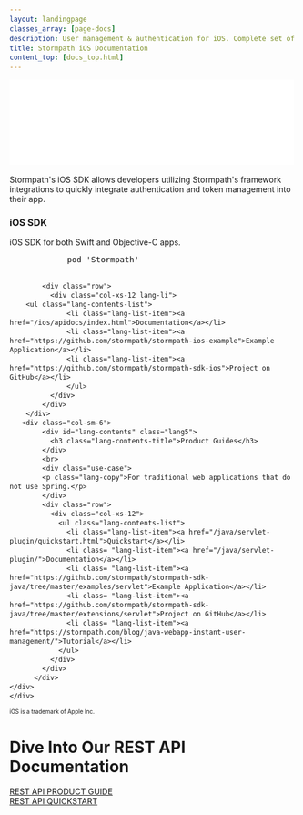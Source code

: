 ```yaml
---
layout: landingpage
classes_array: [page-docs]
description: User management & authentication for iOS. Complete set of Stormpath developer documentation & integration tools. 
title: Stormpath iOS Documentation
content_top: [docs_top.html]
---
```

<div class="landingpage ios">
<div class="masthead ios-masthead">
  <div class="container">
    <div class="row">
      <div class="col-xs-12">
        <img class="img-responsive logo" src="/images/landingpage/ios/logo-ios.png">
      </div>
    </div>
  </div>
</div>
<div class="container">
  <div class="row">
    <div class="col-xs-12 intro-text">
      <p>Stormpath's iOS SDK allows developers utilizing Stormpath's framework integrations to quickly integrate authentication and token management into their app.</p>
    </div>
  </div>
</div>
<div class="container">
  <div class="row">
    <div class="col-xs-12 col-sm-12 lander">
    <div class="col-xs-6">
      <div id="lang-contents" class="lang1">
          <h3 class="lang-contents-title">iOS SDK</h3>
          </div>
          <div class="use-case">
                <p class="lang-copy">iOS SDK for both Swift and Objective-C apps.</p>
                <pre>
            pod 'Stormpath'
            </pre>
          </div>
            
            <div class="row">
              <div class="col-xs-12 lang-li">
        <ul class="lang-contents-list">
                  <li class="lang-list-item"><a href="/ios/apidocs/index.html">Documentation</a></li>
                  <li class="lang-list-item"><a href="https://github.com/stormpath/stormpath-ios-example">Example Application</a></li>
                  <li class="lang-list-item"><a href="https://github.com/stormpath/stormpath-sdk-ios">Project on GitHub</a></li>
                  </ul>
              </div>
            </div>
        </div>
       <div class="col-sm-6">
            <div id="lang-contents" class="lang5">
              <h3 class="lang-contents-title">Product Guides</h3>
            </div>
            <br>
            <div class="use-case">
            <p class="lang-copy">For traditional web applications that do not use Spring.</p>
            </div>
            <div class="row">
              <div class="col-xs-12">
                <ul class="lang-contents-list">
                  <li class="lang-list-item"><a href="/java/servlet-plugin/quickstart.html">Quickstart</a></li>
                  <li class= "lang-list-item"><a href="/java/servlet-plugin/">Documentation</a></li>
                  <li class= "lang-list-item"><a href="https://github.com/stormpath/stormpath-sdk-java/tree/master/examples/servlet">Example Application</a></li>
                  <li class= "lang-list-item"><a href="https://github.com/stormpath/stormpath-sdk-java/tree/master/extensions/servlet">Project on GitHub</a></li>
                  <li class= "lang-list-item"><a href="https://stormpath.com/blog/java-webapp-instant-user-management/">Tutorial</a></li>
                </ul>
              </div>
            </div>
          </div>
    </div>
    </div>

  </div>


<div class="container" style="font-size: 10px;">
  <div class="col-md-12">
    <p>iOS is a trademark of Apple Inc.</p>
  </div>
</div>

<div class="footer-banner">
  <div class="container info">
    <div class="row">
      <div class="col-xs-12 col-sm-12">
        <h1>Dive Into Our REST API Documentation</h1>
          <div class="row">
            <div class="col-xs-12 col-sm-3 col-sm-offset-3">
              <a class="btn btn-default" href="/rest/product-guide" role="button">REST API PRODUCT GUIDE</a>
            </div>
            <div class="col-xs-12 col-sm-3">
              <a class="btn btn-default" href="/rest/quickstart" role="button">REST API QUICKSTART</a>
            </div>
          </div>
      </div>
      </div>
    </div>
  </div>
</div>

<!-- block__no_wrapper -->
<!-- region__no_wrapper -->
